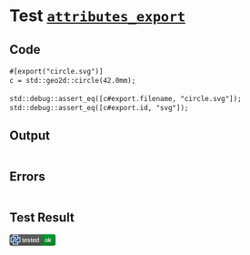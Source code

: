# Test [`attributes_export`](/doc/attributes.md#L74)

## Code

```µcad
#[export("circle.svg")]
c = std::geo2d::circle(42.0mm);

std::debug::assert_eq([c#export.filename, "circle.svg"]);
std::debug::assert_eq([c#export.id, "svg"]);

```

## Output

```,plain
```

## Errors

```,plain
```

## Test Result

![OK](/doc/.test/attributes_export.png)
